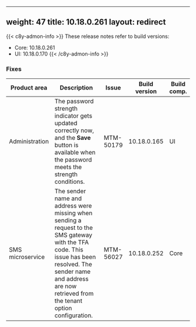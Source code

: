 
---
weight: 47
title: 10.18.0.261
layout: redirect
---

{{< c8y-admon-info >}}
These release notes refer to build versions:
- Core: 10.18.0.261
- UI: 10.18.0.170
{{< /c8y-admon-info >}}


### Fixes

<table>
<colgroup>
<col style="width: 15%;">
<col style="width:50%;">
<col style="width: 10%;">
<col style="width: 12%;">
<col style="width: 13%;">
</colgroup>
<thead><tr>
<th>
Product area</th>
<th>
Description</th>
<th>
Issue</th>
<th>
Build version</th>
<th>Build comp.</th>
</tr>
</thead><tbody>

<tr>
<td>Administration</td>
<td>The password strength indicator gets updated correctly now, and the <b>Save</b> button is available when the password meets the strength conditions.</td>
<td>MTM-50179</td>
<td>10.18.0.165</td>
<td>UI</td>
</tr>

<tr>
<td>SMS microservice</td>
<td>The sender name and address were missing when sending a request to the SMS gateway with the TFA code. This issue has been resolved. The sender name and address are now retrieved from the tenant option configuration.</td>
<td>MTM-56027</td>
<td>10.18.0.252</td>
<td>Core</td>
</tr>

</tbody></table>
